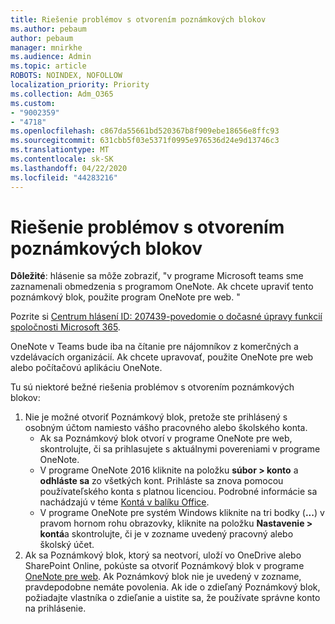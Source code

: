 ```yaml
---
title: Riešenie problémov s otvorením poznámkových blokov
ms.author: pebaum
author: pebaum
manager: mnirkhe
ms.audience: Admin
ms.topic: article
ROBOTS: NOINDEX, NOFOLLOW
localization_priority: Priority
ms.collection: Adm_O365
ms.custom:
- "9002359"
- "4718"
ms.openlocfilehash: c867da55661bd520367b8f909ebe18656e8ffc93
ms.sourcegitcommit: 631cbb5f03e5371f0995e976536d24e9d13746c3
ms.translationtype: MT
ms.contentlocale: sk-SK
ms.lasthandoff: 04/22/2020
ms.locfileid: "44283216"
---
```

# <a name="fix-issues-with-opening-notebooks"></a>Riešenie problémov s otvorením poznámkových blokov

**Dôležité**: hlásenie sa môže zobraziť, "v programe Microsoft teams sme zaznamenali obmedzenia s programom OneNote. Ak chcete upraviť tento poznámkový blok, použite program OneNote pre web. "

Pozrite si [Centrum hlásení ID: 207439-povedomie o dočasné úpravy funkcií spoločnosti Microsoft 365](https://admin.microsoft.com/Adminportal/Home?source=applauncher#MessageCenter?id=MC207439).

OneNote v Teams bude iba na čítanie pre nájomníkov z komerčných a vzdelávacích organizácií. Ak chcete upravovať, použite OneNote pre web alebo počítačovú aplikáciu OneNote.

Tu sú niektoré bežné riešenia problémov s otvorením poznámkových blokov:

1. Nie je možné otvoriť Poznámkový blok, pretože ste prihlásený s osobným účtom namiesto vášho pracovného alebo školského konta.
    - Ak sa Poznámkový blok otvorí v programe OneNote pre web, skontrolujte, či sa prihlasujete s aktuálnymi povereniami v programe OneNote.
    - V programe OneNote 2016 kliknite na položku **súbor > konto** a **odhláste sa** zo všetkých kont. Prihláste sa znova pomocou používateľského konta s platnou licenciou. Podrobné informácie sa nachádzajú v téme [Kontá v balíku Office](https://support.office.com/article/accounts-in-office-628ea040-f265-49de-b986-be09c3ebf8a9). 
    - V programe OneNote pre systém Windows kliknite na tri bodky (**...**) v pravom hornom rohu obrazovky, kliknite na položku **Nastavenie > kontá**a skontrolujte, či je v zozname uvedený pracovný alebo školský účet. 
2. Ak sa Poznámkový blok, ktorý sa neotvorí, uloží vo OneDrive alebo SharePoint Online, pokúste sa otvoriť Poznámkový blok v programe [OneNote pre web](https://onenote.com). Ak Poznámkový blok nie je uvedený v zozname, pravdepodobne nemáte povolenia. Ak ide o zdieľaný Poznámkový blok, požiadajte vlastníka o zdieľanie a uistite sa, že používate správne konto na prihlásenie.
